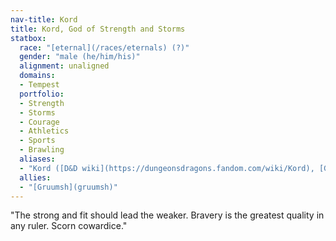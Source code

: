 ```yaml
---
nav-title: Kord
title: Kord, God of Strength and Storms
statbox:
  race: "[eternal](/races/eternals) (?)"
  gender: "male (he/him/his)"
  alignment: unaligned
  domains:
  - Tempest
  portfolio:
  - Strength
  - Storms
  - Courage
  - Athletics
  - Sports
  - Brawling
  aliases:
  - "Kord ([D&D wiki](https://dungeonsdragons.fandom.com/wiki/Kord), [Greyhawk](https://en.wikipedia.org/wiki/Kord_(Greyhawk))"
  allies:
  - "[Gruumsh](gruumsh)"
---
```


"The strong and fit should lead the weaker. Bravery is the greatest quality in any ruler. Scorn cowardice."
